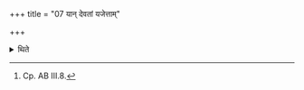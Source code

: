 +++
title = "07 यान् देवतां यजेत्ताम्"

+++

<details><summary>थिते</summary>

7. It is known from a Brāhmaṇa-text: in the case of a sacrificer who is desirous of heaven (the Hotr̥) should think of the deity.[^1]  

[^1]: Cp. AB III.8.  
</details>
